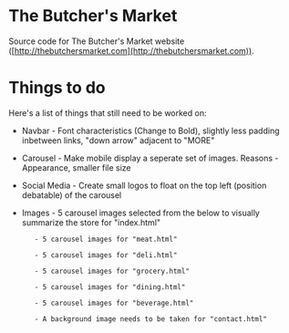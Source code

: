 # The Butcher's Market

Source code for The Butcher's Market website ([http://thebutchersmarket.com](http://thebutchersmarket.com)).

# Things to do

Here's a list of things that still need to be worked on:

* Navbar - Font characteristics (Change to Bold), slightly less padding inbetween links, "down arrow" adjacent to "MORE"

* Carousel - Make mobile display a seperate set of images. Reasons - Appearance, smaller file size

* Social Media - Create small logos to float on the top left (position debatable) of the carousel

* Images - 5 carousel images selected from the below to visually summarize the store for "index.html"

         - 5 carousel images for "meat.html"

         - 5 carousel images for "deli.html"

         - 5 carousel images for "grocery.html"

         - 5 carousel images for "dining.html"

         - 5 carousel images for "beverage.html"

         - A background image needs to be taken for "contact.html"





